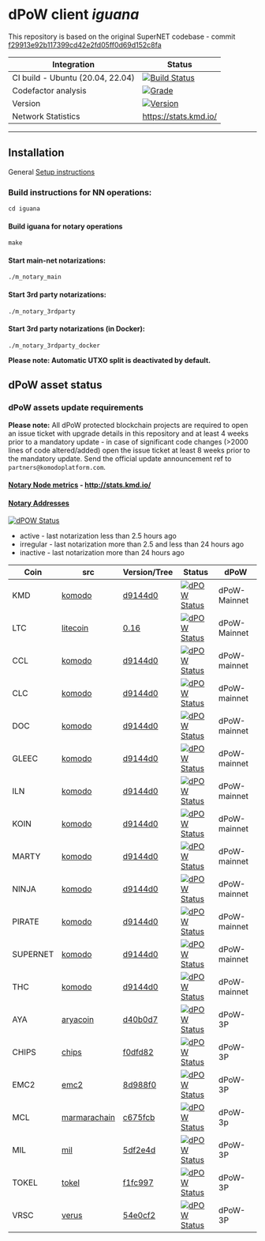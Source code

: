 # dPoW client _iguana_

This repository is based on the original SuperNET codebase - commit [f29913e92b117399cd42e2fd05ff0d69d152c8fa](https://github.com/ca333/SuperNET/commit/f29913e92b117399cd42e2fd05ff0d69d152c8fa)

| Integration                      | Status                                                                                                                                          |
| -------------------------------- | ----------------------------------------------------------------------------------------------------------------------------------------------- |
| CI build - Ubuntu (20.04, 22.04) | [![Build Status](https://github.com/komodoplatform/dpow/workflows/CI/badge.svg?maxAge=60)](https://github.com/KomodoPlatform/dPoW/actions)      |
| Codefactor analysis              | [![Grade](https://img.shields.io/codefactor/grade/github/komodoplatform/dpow)](https://www.codefactor.io/repository/github/komodoplatform/dpow) |
| Version                          | [![Version](https://img.shields.io/github/v/release/komodoplatform/dPoW)](https://github.com/KomodoPlatform/dPoW/releases)                      |
| Network Statistics               | https://stats.kmd.io/                                                                                                                           |

---

## Installation

General [Setup instructions](https://github.com/KomodoPlatform/Documentation/blob/nn_docs_update/docs/notary/setup-Komodo-Notary-Node.md)

### Build instructions for NN operations:

`cd iguana`

#### Build iguana for notary operations

`make`

#### Start main-net notarizations:

`./m_notary_main`

#### Start 3rd party notarizations:

`./m_notary_3rdparty`

#### Start 3rd party notarizations (in Docker):

`./m_notary_3rdparty_docker`

**Please note: Automatic UTXO split is deactivated by default.**

## dPoW asset status

### dPoW assets update requirements

**Please note:** All dPoW protected blockchain projects are required to open an issue ticket with upgrade details in this repository and at least 4 weeks prior to a mandatory update - in case of significant code changes (>2000 lines of code altered/added) open the issue ticket at least 8 weeks prior to the mandatory update. Send the official update announcement ref to `partners@komodoplatform.com`.

#### [Notary Node metrics](http://stats.kmd.io/) - http://stats.kmd.io/

#### [Notary Addresses](https://deckersu.github.io/notaries_addresses.html)

[![dPOW Status](https://badges.komodo.earth/svg/date_badge.svg?maxAge=60)](https://komodostats.com)

- active - last notarization less than 2.5 hours ago
- irregular - last notarization more than 2.5 and less than 24 hours ago
- inactive - last notarization more than 24 hours ago

| Coin     | src                                                      | Version/Tree                                                                                           | Status                                                                                                  | dPoW         |
| -------- | -------------------------------------------------------- | ------------------------------------------------------------------------------------------------------ | ------------------------------------------------------------------------------------------------------- | ------------ |
| KMD      | [komodo](https://github.com/komodoplatform/komodo)       | [d9144d0](https://github.com/KomodoPlatform/komodo/tree/d9144d0f44f3a4b6d103aaff3c13264387de7702)      | [![dPOW Status](https://badges.komodo.earth/svg/KMD_badge.svg?maxAge=60)](https://komodostats.com)      | dPoW-Mainnet |
| LTC      | [litecoin](https://github.com/litecoin-project/litecoin) | [0.16](https://github.com/litecoin-project/litecoin/tree/69fce744115a7d2889ff1b90e89582b83de405ad)     | [![dPOW Status](https://badges.komodo.earth/svg/KMD_badge.svg?maxAge=60)](https://komodostats.com)      | dPoW-Mainnet |
| CCL      | [komodo](https://github.com/komodoplatform/komodo)       | [d9144d0](https://github.com/KomodoPlatform/komodo/tree/d9144d0f44f3a4b6d103aaff3c13264387de7702)      | [![dPOW Status](https://badges.komodo.earth/svg/CCL_badge.svg?maxAge=60)](https://komodostats.com)      | dPoW-mainnet |
| CLC      | [komodo](https://github.com/komodoplatform/komodo)       | [d9144d0](https://github.com/KomodoPlatform/komodo/tree/d9144d0f44f3a4b6d103aaff3c13264387de7702)      | [![dPOW Status](https://badges.komodo.earth/svg/CLC_badge.svg?maxAge=60)](https://komodostats.com)      | dPoW-mainnet |
| DOC      | [komodo](https://github.com/komodoplatform/komodo)       | [d9144d0](https://github.com/KomodoPlatform/komodo/tree/d9144d0f44f3a4b6d103aaff3c13264387de7702)      | [![dPOW Status](https://badges.komodo.earth/svg/MORTY_badge.svg?maxAge=60)](https://komodostats.com)    | dPoW-mainnet |
| GLEEC    | [komodo](https://github.com/komodoplatform/komodo)       | [d9144d0](https://github.com/KomodoPlatform/komodo/tree/d9144d0f44f3a4b6d103aaff3c13264387de7702)      | [![dPOW Status](https://badges.komodo.earth/svg/GLEEC_badge.svg?maxAge=60)](https://komodostats.com)    | dPoW-mainnet |
| ILN      | [komodo](https://github.com/komodoplatform/komodo)       | [d9144d0](https://github.com/KomodoPlatform/komodo/tree/d9144d0f44f3a4b6d103aaff3c13264387de7702)      | [![dPOW Status](https://badges.komodo.earth/svg/ILN_badge.svg?maxAge=60)](https://komodostats.com)      | dPoW-mainnet |
| KOIN     | [komodo](https://github.com/komodoplatform/komodo)       | [d9144d0](https://github.com/KomodoPlatform/komodo/tree/d9144d0f44f3a4b6d103aaff3c13264387de7702)      | [![dPOW Status](https://badges.komodo.earth/svg/KOIN_badge.svg?maxAge=60)](https://komodostats.com)     | dPoW-mainnet |
| MARTY    | [komodo](https://github.com/komodoplatform/komodo)       | [d9144d0](https://github.com/KomodoPlatform/komodo/tree/d9144d0f44f3a4b6d103aaff3c13264387de7702)      | [![dPOW Status](https://badges.komodo.earth/svg/MORTY_badge.svg?maxAge=60)](https://komodostats.com)    | dPoW-mainnet |
| NINJA    | [komodo](https://github.com/komodoplatform/komodo)       | [d9144d0](https://github.com/KomodoPlatform/komodo/tree/d9144d0f44f3a4b6d103aaff3c13264387de7702)      | [![dPOW Status](https://badges.komodo.earth/svg/NINJA_badge.svg?maxAge=60)](https://komodostats.com)    | dPoW-mainnet |
| PIRATE   | [komodo](https://github.com/komodoplatform/komodo)       | [d9144d0](https://github.com/KomodoPlatform/komodo/tree/d9144d0f44f3a4b6d103aaff3c13264387de7702)      | [![dPOW Status](https://badges.komodo.earth/svg/PIRATE_badge.svg?maxAge=60)](https://komodostats.com)   | dPoW-mainnet |
| SUPERNET | [komodo](https://github.com/komodoplatform/komodo)       | [d9144d0](https://github.com/KomodoPlatform/komodo/tree/d9144d0f44f3a4b6d103aaff3c13264387de7702)      | [![dPOW Status](https://badges.komodo.earth/svg/SUPERNET_badge.svg?maxAge=60)](https://komodostats.com) | dPoW-mainnet |
| THC      | [komodo](https://github.com/komodoplatform/komodo)       | [d9144d0](https://github.com/KomodoPlatform/komodo/tree/d9144d0f44f3a4b6d103aaff3c13264387de7702)      | [![dPOW Status](https://badges.komodo.earth/svg/THC_badge.svg?maxAge=60)](https://komodostats.com)      | dPoW-mainnet |
| AYA      | [aryacoin](https://github.com/KomodoPlatform/AYAv2)      | [d40b0d7](https://github.com/KomodoPlatform/AYAv2/tree/d40b0d7682d1568fc4bb5a18c705c0681ecfaa85)       | [![dPOW Status](https://badges.komodo.earth/svg/AYA_badge.svg?maxAge=60)](https://komodostats.com)      | dPoW-3P      |
| CHIPS    | [chips](https://github.com/chips-blockchain/chips)       | [f0dfd82](https://github.com/chips-blockchain/chips/tree/f0dfd82dd9f98626dd0045c3ed93102dfd5988fb)     | [![dPOW Status](https://badges.komodo.earth/svg/CHIPS_badge.svg?maxAge=60)](https://komodostats.com)    | dPoW-3P      |
| EMC2     | [emc2](https://github.com/emc2foundation/einsteinium)    | [8d988f0](https://github.com/emc2foundation/einsteinium/tree/8d988f05a5ccafed5cf4c16493ef30cf3125f7a9) | [![dPOW Status](https://badges.komodo.earth/svg/EMC2_badge.svg?maxAge=60)](https://komodostats.com)     | dPoW-3P      |
| MCL      | [marmarachain](https://github.com/marmarachain/marmara)  | [c675fcb](https://github.com/marmarachain/marmara/tree/c675fcb5bce34b6bb2ae8032109302a7473035cb)       | [![dPOW Status](https://badges.komodo.earth/svg/MCL_badge.svg?maxAge=60)](https://komodostats.com)      | dPoW-3p      |
| MIL      | [mil](https://github.com/emc2foundation/mil)             | [5df2e4d](https://github.com/emc2foundation/mil/tree/5df2e4d569e546c71e730aa85ad2a0813f3b6369)         | [![dPOW Status](https://badges.komodo.earth/svg/MIL_badge.svg?maxAge=60)](https://komodostats.com)      | dPoW-3P      |
| TOKEL    | [tokel](https://github.com/TokelPlatform/tokel)          | [f1fc997](https://github.com/TokelPlatform/tokel/tree/f1fc997c5b66ea53992c77a8478aa5a157c4fbc3)        | [![dPOW Status](https://badges.komodo.earth/svg/TOKEL_badge.svg?maxAge=60)](https://komodostats.com)    | dPoW-3P      |
| VRSC     | [verus](https://github.com/VerusCoin/VerusCoin)          | [54e0cf2](https://github.com/VerusCoin/VerusCoin/tree/54e0cf27af6cc1f0204830f7009e10d9a05d040b)        | [![dPOW Status](https://badges.komodo.earth/svg/VRSC_badge.svg?maxAge=60)](https://komodostats.com)     | dPoW-3P      |

